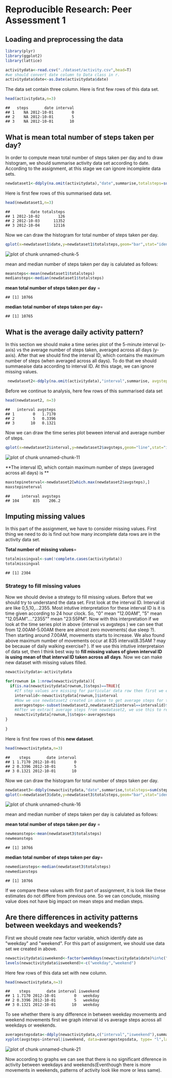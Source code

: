 # Reproducible Research: Peer Assessment 1

## Loading and preprocessing the data

```r
library(plyr)
library(ggplot2)
library(lattice)

activitydata<-read.csv("./dataset/activity.csv",head=T)
#we should convert date column to Data class in r.
activitydata$date<-as.Date(activitydata$date)
```
The data set contain three column. Here is first few rows of this data set.

```r
head(activitydata,n=3)
```

```
##   steps       date interval
## 1    NA 2012-10-01        0
## 2    NA 2012-10-01        5
## 3    NA 2012-10-01       10
```

## What is mean total number of steps taken per day?
In order to compute mean total number of steps taken per day and to draw histogram, we should summarise activity data set according to date. According to the assignment, at this stage we can ignore incomplete data sets.

```r
newdataset1<-ddply(na.omit(activitydata),"date",summarise,totalsteps=sum(steps))
```
Here is first few rows of this summarised data set.

```r
head(newdataset1,n=3)
```

```
##         date totalsteps
## 1 2012-10-02        126
## 2 2012-10-03      11352
## 3 2012-10-04      12116
```
Now we can draw the histogram for total number of steps taken per day.

```r
qplot(x=newdataset1$date,y=newdataset1$totalsteps,geom="bar",stat="identity",xlab=expression(bold("Date")),ylab=expression(bold(" Total Steps"))) 
```

![plot of chunk unnamed-chunk-5](./PA1_template_files/figure-html/unnamed-chunk-5.png) 

mean and median number of steps taken per day is calulated as follows:


```r
meansteps<-mean(newdataset1$totalsteps)
mediansteps<-median(newdataset1$totalsteps)
```
**mean total number of steps taken per day** = 

```
## [1] 10766
```
**median total number of steps taken per day**=

```
## [1] 10765
```
## What is the average daily activity pattern?

In this section we should make a time series plot of the 5-minute interval (x-axis) vs the average number of steps taken, averaged across all days (y-axis). After that
 we should find the interval ID, which contains the maximum number of steps (when averaged across all days). To do that we should summaeaise data according to interval ID. At this stage, we can ignore missing values.
 

```r
 newdataset2<-ddply(na.omit(activitydata),"interval",summarise, avgsteps=mean(steps))
```
Before we continue to analysis, here few rows of this summarised data set

```r
head(newdataset2, n=3)
```

```
##   interval avgsteps
## 1        0   1.7170
## 2        5   0.3396
## 3       10   0.1321
```
Now we can draw the time series plot beween interval and average number of steps.

```r
qplot(x=newdataset2$interval,y=newdataset2$avgsteps,geom="line",stat="identity",xlab=expression(bold("Interval ID")), ylab =expression(bold(" Average Steps (across all days)")) )
```

![plot of chunk unnamed-chunk-11](./PA1_template_files/figure-html/unnamed-chunk-11.png) 

**The interval ID, which contain maximum number of steps (averaged across all days) is **

```r
maxstepineterval<-newdataset2[which.max(newdataset2$avgsteps),]
maxstepineterval
```

```
##     interval avgsteps
## 104      835    206.2
```

## Imputing missing values
In this part of the assignment, we have to consider missing values. First thing we need to do is find out how many incomplete data rows are in the activity data set.

**Total number of missing values**=


```r
totalmissingval<-sum(!complete.cases(activitydata))
totalmissingval
```

```
## [1] 2304
```

### Strategy to fill missing values
Now we should devise a strategy to fill missing values. Before that we should try to understand the data set. First look at the interval ID. Interval id are like 0,5,10,...2355. Most intutive interpretation for these interval ID is it is time given according to 24 hour clock. So, "0" mean "12.00AM", "5" mean "12.05AM"...."2355"" mean "23:55PM". Now with this interpretation if we look at the time series plot in above (interval vs avgsteps ) we can see that from 12.00AM-5.00AM there are almost zero movements( due sleep ?). Then starting around 7.00AM, movements starts to increase. We also found above maximum number of movements occur at 835 interval(8.35AM ? may be becauae of daily walking exercise? ). If we use this intutive interpretaion of data set, then I think best way to **fill missing values of given interval ID is using mean of that interval ID taken across all days**. Now we can make new dataset with missing values filled.


```r
newactivitydata<-activitydata

for(rownum in 1:nrow(newactivitydata)){
  if(is.na(newactivitydata[rownum,]$steps)==TRUE){
    #If step values are missing for particular data row then first we extract the interval ID of that row.
    intervalid<-newactivitydata[rownum,]$interval 
    #Now we use newdataset2 created in above to get average steps for that particular interval id.
    averagesteps<-subset(newdataset2,newdataset2$interval==intervalid)$avgsteps
    #After we extract average steps from newdataset2, we use this to replace missing steps.
    newactivitydata[rownum,]$steps<-averagesteps
}
  
}
```

Here is first few rows of this **new dataset**.

```r
head(newactivitydata,n=3)
```

```
##    steps       date interval
## 1 1.7170 2012-10-01        0
## 2 0.3396 2012-10-01        5
## 3 0.1321 2012-10-01       10
```

Now we can draw the histogram for total number of steps taken per day.

```r
newdataset3<-ddply(newactivitydata,"date",summarise,totalsteps=sum(steps))
qplot(x=newdataset3$date,y=newdataset3$totalsteps,geom="bar",stat="identity",xlab=expression(bold("Date")),ylab=expression(bold(" Total Steps"))) 
```

![plot of chunk unnamed-chunk-16](./PA1_template_files/figure-html/unnamed-chunk-16.png) 

mean and median number of steps taken per day is calulated as follows:

**mean total number of steps taken per day** = 

```r
newmeansteps<-mean(newdataset3$totalsteps)
newmeansteps  
```

```
## [1] 10766
```
**median total number of steps taken per day**=

```r
newmediansteps<-median(newdataset3$totalsteps)
newmediansteps
```

```
## [1] 10766
```

If we compare these values with first part of assignment, it is look like these estimates do not differe from previous one. So we can conclude, missing value does not have big impact on mean steps and median steps.

## Are there differences in activity patterns between weekdays and weekends?
First we should create new factor variable, which identify date as "weekday" and "weekend". For this part of assignment, we should use data set we created in above.


```r
newactivitydata$isweekend<-factor(weekdays(newactivitydata$date)%in%c("Sunday","Saturday"))
levels(newactivitydata$isweekend)<-c("weekday","weekend")
```

Here few rows of this data set with new column.


```r
head(newactivitydata,n=3)
```

```
##    steps       date interval isweekend
## 1 1.7170 2012-10-01        0   weekday
## 2 0.3396 2012-10-01        5   weekday
## 3 0.1321 2012-10-01       10   weekday
```

To see whether there is any difference in between weekday movements and weekend movements first we graph interval id vs average steps across all weekdays or weekends.


```r
averagestepsdata<-ddply(newactivitydata,c("interval","isweekend"),summarise, avgsteps=mean(steps))
xyplot(avgsteps~interval|isweekend, data=averagestepsdata, type= "l",layout=c(1,2),xlab="Interval", ylab="Number of steps")
```

![plot of chunk unnamed-chunk-21](./PA1_template_files/figure-html/unnamed-chunk-21.png) 

Now according to graphs we can see that there is no significant diference in activity between weekdays and weekends(Eventhough there is more movements in weekends, patterns of activity look like more or less same). 
